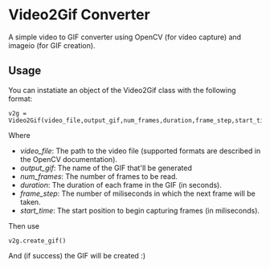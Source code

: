 # Video2Gif Converter
A simple video to GIF converter using OpenCV (for video capture) and imageio (for GIF creation). 

## Usage
You can instatiate an object of the Video2Gif class with the following format:
```
v2g = Video2Gif(video_file,output_gif,num_frames,duration,frame_step,start_time)
```
Where
* *video_file*: The path to the video file (supported formats are described in the OpenCV documentation).
* *output_gif*: The name of the GIF that'll be generated
* *num_frames*: The number of frames to be read.
* *duration*: The duration of each frame in the GIF (in seconds).
* *frame_step*: The number of miliseconds in which the next frame  will be taken.
* *start_time*: The start position to begin capturing frames (in miliseconds).

Then use 
```
v2g.create_gif()
```
And (if success) the GIF will be created :)
